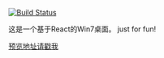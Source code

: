 [![Build Status](https://travis-ci.org/yx675258207/react-win7.svg?branch=master)](https://travis-ci.org/yx675258207/react-win7)  

这是一个基于React的Win7桌面。
just for fun!

[预览地址请戳我](http://yx675258207.gitee.io/react-win7-build)
